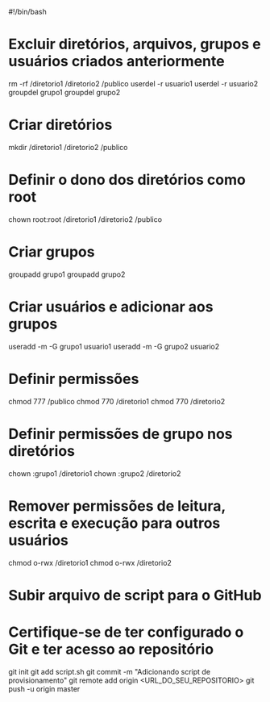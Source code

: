 #!/bin/bash

# Excluir diretórios, arquivos, grupos e usuários criados anteriormente
rm -rf /diretorio1 /diretorio2 /publico
userdel -r usuario1
userdel -r usuario2
groupdel grupo1
groupdel grupo2

# Criar diretórios
mkdir /diretorio1 /diretorio2 /publico

# Definir o dono dos diretórios como root
chown root:root /diretorio1 /diretorio2 /publico

# Criar grupos
groupadd grupo1
groupadd grupo2

# Criar usuários e adicionar aos grupos
useradd -m -G grupo1 usuario1
useradd -m -G grupo2 usuario2

# Definir permissões
chmod 777 /publico
chmod 770 /diretorio1
chmod 770 /diretorio2

# Definir permissões de grupo nos diretórios
chown :grupo1 /diretorio1
chown :grupo2 /diretorio2

# Remover permissões de leitura, escrita e execução para outros usuários
chmod o-rwx /diretorio1
chmod o-rwx /diretorio2

# Subir arquivo de script para o GitHub
# Certifique-se de ter configurado o Git e ter acesso ao repositório
git init
git add script.sh
git commit -m "Adicionando script de provisionamento"
git remote add origin <URL_DO_SEU_REPOSITORIO>
git push -u origin master
